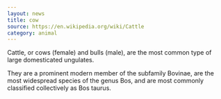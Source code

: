 ```yaml
---
layout: news
title: cow
source: https://en.wikipedia.org/wiki/Cattle
category: animal
---
```

Cattle, or cows (female) and bulls (male), are the most common type of large domesticated ungulates.

They are a prominent modern member of the subfamily Bovinae, are the most widespread species of the genus Bos, and are most commonly classified collectively as Bos taurus.
